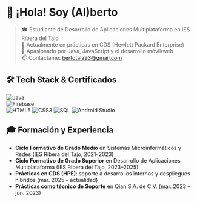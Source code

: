 # 👋 ¡Hola! Soy (Al)berto

> 🎓 Estudiante de Desarrollo de Aplicaciones Multiplataforma en IES Ribera del Tajo  
> 💼 Actualmente en prácticas en CDS (Hewlett Packard Enterprise)  
> 🌱 Apasionado por Java, JavaScript y el desarrollo móvil/web  
> 📫 Contáctame: bertotala93@gmail.com

## 🛠️ Tech Stack & Certificados

![Java](https://img.shields.io/badge/Java-17-red)  
![Firebase](https://img.shields.io/badge/Firebase-Auth-blueviolet)  
![HTML5](https://img.shields.io/badge/HTML5-E34F26?logo=html5&logoColor=white)
![CSS3](https://img.shields.io/badge/CSS3-1572B6?logo=css3&logoColor=white)
![SQL](https://img.shields.io/badge/SQL-4479A1?logo=postgresql&logoColor=white)
![Android Studio](https://img.shields.io/badge/Android_Studio-3DDC84?logo=android-studio&logoColor=white)

## 🎓 Formación y Experiencia

- **Ciclo Formativo de Grado Medio** en Sistemas Microinformáticos y Redes (IES Ribera del Tajo, 2021–2023)  
- **Ciclo Formativo de Grado Superior** en Desarrollo de Aplicaciones Multiplataforma (IES Ribera del Tajo, 2023–2025)  
- **Prácticas en CDS (HPE)**: soporte a desarrollos internos y despliegues híbridos (mar. 2025 – actualidad)  
- **Prácticas como técnico de Soporte** en Qian S.A. de C.V. (mar. 2023 – jun. 2023)

